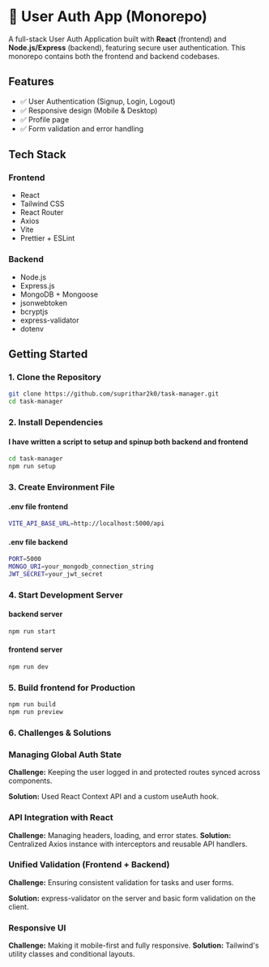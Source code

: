 # 📝 User Auth App (Monorepo)

A full-stack User Auth Application built with **React** (frontend) and **Node.js/Express** (backend), featuring secure user authentication. This monorepo contains both the frontend and backend codebases.

## Features

- ✅ User Authentication (Signup, Login, Logout)
- ✅ Responsive design (Mobile & Desktop)
- ✅ Profile page
- ✅ Form validation and error handling

## Tech Stack

### Frontend
* React
* Tailwind CSS
* React Router
* Axios
* Vite
* Prettier + ESLint

### Backend
* Node.js
* Express.js
* MongoDB + Mongoose
* jsonwebtoken
* bcryptjs
* express-validator
* dotenv

## Getting Started

### 1. Clone the Repository

```bash
git clone https://github.com/suprithar2k0/task-manager.git
cd task-manager
```

### 2. Install Dependencies

#### I have written a script to setup and spinup both backend and frontend
```bash
cd task-manager
npm run setup
```

### 3. Create Environment File 
#### .env file frontend
```bash
VITE_API_BASE_URL=http://localhost:5000/api
```

#### .env file backend
```bash
PORT=5000
MONGO_URI=your_mongodb_connection_string
JWT_SECRET=your_jwt_secret
```

### 4. Start Development Server
#### backend server
```bash
npm run start
```
#### frontend server
```bash
npm run dev
```

### 5. Build frontend for Production
```bash 
npm run build
npm run preview
```

### 6. Challenges & Solutions
### Managing Global Auth State
**Challenge:** Keeping the user logged in and protected routes synced across components.

**Solution:** Used React Context API and a custom useAuth hook.

### API Integration with React
**Challenge:** Managing headers, loading, and error states.
**Solution:** Centralized Axios instance with interceptors and reusable API handlers.

### Unified Validation (Frontend + Backend)
**Challenge:** Ensuring consistent validation for tasks and user forms.

**Solution:** express-validator on the server and basic form validation on the client.

### Responsive UI
**Challenge:** Making it mobile-first and fully responsive.
**Solution:** Tailwind's utility classes and conditional layouts.